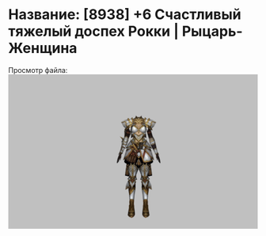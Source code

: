 # Название: [8938] +6 Счастливый тяжелый доспех Рокки | Рыцарь-Женщина

Просмотр файла:
![p010032.png](p010032.png)
